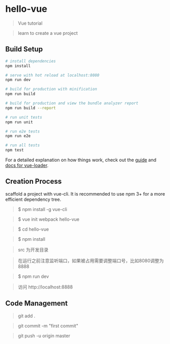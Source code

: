 # hello-vue

> Vue tutorial

> learn to create a vue project

## Build Setup

``` bash
# install dependencies
npm install

# serve with hot reload at localhost:8080
npm run dev

# build for production with minification
npm run build

# build for production and view the bundle analyzer report
npm run build --report

# run unit tests
npm run unit

# run e2e tests
npm run e2e

# run all tests
npm test
```

For a detailed explanation on how things work, check out the [guide](http://vuejs-templates.github.io/webpack/) and [docs for vue-loader](http://vuejs.github.io/vue-loader).

## Creation Process

scaffold a project with vue-cli. It is recommended to use npm 3+ for a more efficient dependency tree.

> $ npm install -g vue-cli

> $ vue init webpack hello-vue

> $ cd hello-vue

> $ npm install

> src 为开发目录

> 在运行之前注意监听端口，如果被占用需要调整端口号，比如8080调整为8888

> $ npm run dev

> 访问 http://localhost:8888

## Code Management

> git add .

> git commit -m "first commit"

> git push -u origin master
